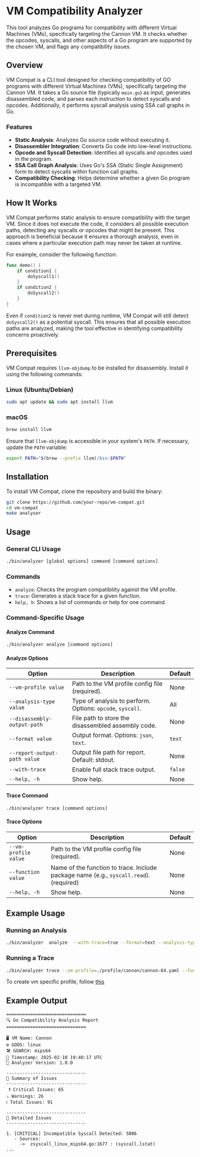 # VM Compatibility Analyzer

This tool analyzes Go programs for compatibility with different Virtual Machines (VMs), 
specifically targeting the Cannon VM. It checks whether the opcodes, syscalls,
and other aspects of a Go program are supported by the chosen VM, and flags any compatibility issues.

## Overview

VM Compat is a CLI tool designed for checking compatibility of GO programs with different Virtual Machines (VMs),
specifically targeting the Cannon VM.
It takes a Go source file (typically `main.go`) as input, 
generates disassembled code, and parses each instruction to detect syscalls and opcodes. 
Additionally, it performs syscall analysis using SSA call graphs in Go.

### Features

- **Static Analysis**: Analyzes Go source code without executing it.
- **Disassembler Integration**: Converts Go code into low-level instructions.
- **Opcode and Syscall Detection**: Identifies all syscalls and opcodes used in the program.
- **SSA Call Graph Analysis**: Uses Go's SSA (Static Single Assignment) form to detect syscalls within function call graphs.
- **Compatibility Checking**: Helps determine whether a given Go program is incompatible with a targeted VM.

## How It Works

VM Compat performs static analysis to ensure compatibility with the target VM. Since it does not execute the code, 
it considers all possible execution paths, detecting any syscalls or
opcodes that might be present. This approach is beneficial because it ensures a
thorough analysis, even in cases where a particular execution path may never be taken at runtime.

For example, consider the following function:

```go
func demo() {
    if condition1 {
        doSyscall1()
    }
    if condition2 {
        doSyscall2()
    }
}
```

Even if `condition2` is never met during runtime, VM Compat will still detect `doSyscall2()` as a potential syscall. 
This ensures that all possible execution paths are analyzed,
making the tool effective in identifying compatibility concerns proactively.

## Prerequisites

VM Compat requires `llvm-objdump` to be installed for disassembly. Install it using the following commands:

### Linux (Ubuntu/Debian)
```sh
sudo apt update && sudo apt install llvm
```

### macOS
```sh
brew install llvm
```

Ensure that `llvm-objdump` is accessible in your system's `PATH`. If necessary, update the `PATH` variable:

```sh
export PATH="$(brew --prefix llvm)/bin:$PATH"
```

## Installation

To install VM Compat, clone the repository and build the binary:

```sh
git clone https://github.com/your-repo/vm-compat.git
cd vm-compat
make analyser
```

## Usage

### General CLI Usage

```sh
./bin/analyzer [global options] command [command options]
```

### Commands

- `analyze`: Checks the program compatibility against the VM profile.
- `trace`: Generates a stack trace for a given function.
- `help, h`: Shows a list of commands or help for one command.

### Command-Specific Usage

#### Analyze Command

```sh
./bin/analyzer analyze [command options]
```

#### Analyze Options

| Option                          | Description                                                        | Default |
|---------------------------------|--------------------------------------------------------------------|---------|
| `--vm-profile value`            | Path to the VM profile config file (required).                    | None    |
| `--analysis-type value`         | Type of analysis to perform. Options: `opcode`, `syscall`.        | All     |
| `--disassembly-output-path`     | File path to store the disassembled assembly code.                | None    |
| `--format value`                | Output format. Options: `json`, `text`.                           | `text`  |
| `--report-output-path value`    | Output file path for report. Default: stdout.                     | None    |
| `--with-trace`                  | Enable full stack trace output.                                   | `false` |
| `--help, -h`                    | Show help.                                                        | None    |

#### Trace Command

```sh
./bin/analyzer trace [command options]
```

#### Trace Options

| Option                | Description                                                                            | Default |
|-----------------------|----------------------------------------------------------------------------------------|---------|
| `--vm-profile value`  | Path to the VM profile config file (required).                                         | None    |
| `--function value`    | Name of the function to trace. Include package name (e.g., `syscall.read`). (required) | None    |
| `--help, -h`         | Show help.                                                                             | None    |

## Example Usage

### Running an Analysis

```sh
./bin/analyzer  analyze  --with-trace=true --format=text --analysis-type=syscall --disassembly-output-path=sample.asm --vm-profile ./profile/cannon/cannon-64.yaml ./examples/sample.go

```

### Running a Trace

```sh
./bin/analyzer trace --vm-profile=./profile/cannon/cannon-64.yaml --function=syscall.read

````

To create vm specific profile, follow [this](./profile/readme.md)

## Example Output

```
==============================
🔍 Go Compatibility Analysis Report
==============================

🖥 VM Name: Cannon
⚙️ GOOS: linux
🛠 GOARCH: mips64
📅 Timestamp: 2025-02-10 19:40:17 UTC
🔢 Analyzer Version: 1.0.0

------------------------------
🚨 Summary of Issues
------------------------------
 ❗ Critical Issues: 65
⚠️ Warnings: 26
ℹ️ Total Issues: 91

------------------------------
📌 Detailed Issues
------------------------------

1. [CRITICAL] Incompatible Syscall Detected: 5006
   - Sources:
     ->  zsyscall_linux_mips64.go:1677 : (syscall.lstat)
...
```

